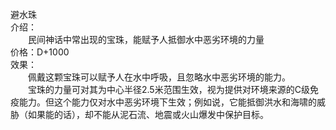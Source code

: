 <title>避水珠</title>
<meta name="GENERATOR" content="WinCHM">
<meta http-equiv="Content-Type" content="text/html; charset=gb2312">
<br>避水珠
<br>介绍：
<br>　　民间神话中常出现的宝珠，能赋予人抵御水中恶劣环境的力量
<br>价格：D+1000
<br>效果：
<br>　　佩戴这颗宝珠可以赋予人在水中呼吸，且忽略水中恶劣环境的能力。
<br>　　宝珠的力量可对其为中心半径2.5米范围生效，视为提供对环境来源的C级免疫能力。但这个能力仅对水中恶劣环境下生效；例如说，它能抵御洪水和海啸的威胁（如果能的话），却不能从泥石流、地震或火山爆发中保护目标。
